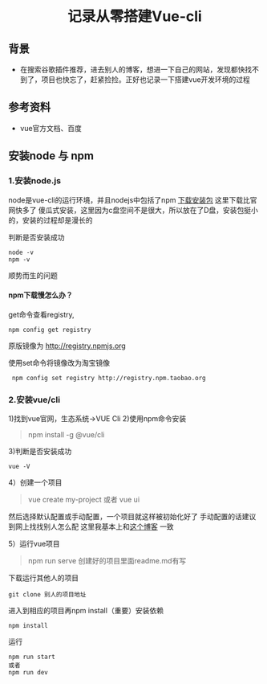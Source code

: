 # <center>记录从零搭建Vue-cli</center>

## 背景
- 在搜索谷歌插件推荐，进去别人的博客，想进一下自己的网站，发现都快找不到了，项目也快忘了，赶紧捡捡。正好也记录一下搭建vue开发环境的过程
## 参考资料
- vue官方文档、百度
## 安装node 与 npm
### 1.安装node.js
node是vue-cli的运行环境，并且nodejs中包括了npm
[下载安装包](http://nodejs.cn/download/) 这里下载比官网快多了
傻瓜式安装，这里因为c盘空间不是很大，所以放在了D盘，安装包挺小的，安装的过程却是漫长的

判断是否安装成功

    node -v
    npm -v

顺势而生的问题 
#### npm下载慢怎么办？
get命令查看registry,

    npm config get registry

原版镜像为 
http://registry.npmjs.org

使用set命令将镜像改为淘宝镜像

```
 npm config set registry http://registry.npm.taobao.org
```

### 2.安装vue/cli
1)找到vue官网，生态系统->VUE Cli
2)使用npm命令安装

>npm install -g @vue/cli

3)判断是否安装成功

    vue -V

4）创建一个项目

>  vue create my-project
或者
> vue ui

然后选择默认配置或手动配置，一个项目就这样被初始化好了
手动配置的话建议到网上找找别人怎么配
这里我基本上和[这个博客](https://www.cnblogs.com/peter1/p/12149210.html) 一致

5）运行vue项目
>npm run serve
创建好的项目里面readme.md有写

下载运行其他人的项目

    git clone 别人的项目地址

进入到相应的项目再npm install（重要）安装依赖

    npm install 

运行

    npm run start 
    或者
    npm run dev

